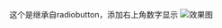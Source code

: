 这个是继承自radiobutton，添加右上角数字显示
![效果图](https://github.com/jeffreyhappy/RadioButton/blob/master/RadioButton/device-2016-06-24-171626.png)
